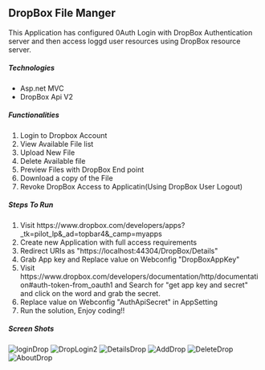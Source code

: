 <h2><b>DropBox File Manger</b></h2>

<p>
    This Application has configured 0Auth Login with DropBox Authentication server and then access loggd user resources using DropBox resource server.
</p>

<h5><b>Technologies</b></h5>
<ul>
    <li>Asp.net MVC</li>
    <li>DropBox Api V2</li>    
</ul>


<h5><b>Functionalities</b></h5>
<ol>
    <li>Login to Dropbox Account</li>
    <li>View Available File list</li>
    <li>Upload New File</li>
    <li>Delete Available file</li>
    <li>Preview Files with DropBox End point</li>
    <li>Download a copy of the File</li>
    <li>Revoke DropBox Access to Applicatin(Using DropBox User Logout)</li>
</ol>

<h5><b>Steps To Run</b></h5>
<ol>
    <li>Visit https://www.dropbox.com/developers/apps?_tk=pilot_lp&_ad=topbar4&_camp=myapps</li>
    <li>Create new Application with full access requirements</li>
    <li>Redirect URIs as "https://localhost:44304/DropBox/Details"</li>
    <li>Grab App key and  Replace value on Webconfig  "DropBoxAppKey" </li>
    <li>Visit https://www.dropbox.com/developers/documentation/http/documentation#auth-token-from_oauth1 and Search for "get app key and secret" and click on the word and grab the secret.</li>
    <li>Replace value on Webconfig  "AuthApiSecret" in AppSetting</li>
    <li>Run the solution, Enjoy coding!! </li>
    
</ol>

<h5><b>Screen Shots</b></h5>

![loginDrop](https://user-images.githubusercontent.com/65180594/110933470-d3dd8880-8352-11eb-86f1-064b3115c792.PNG)
![DropLogin2](https://user-images.githubusercontent.com/65180594/110933485-d93ad300-8352-11eb-9ea5-56c4a027b2c5.PNG)
![DetailsDrop](https://user-images.githubusercontent.com/65180594/110933503-de981d80-8352-11eb-8d1e-8e189a8cefa9.PNG)
![AddDrop](https://user-images.githubusercontent.com/65180594/110933527-e5bf2b80-8352-11eb-9c75-a704fe87dee3.PNG)
![DeleteDrop](https://user-images.githubusercontent.com/65180594/110933542-e8218580-8352-11eb-8ecf-362007292182.PNG)
![AboutDrop](https://user-images.githubusercontent.com/65180594/110933559-ec4da300-8352-11eb-90db-04735e69006c.PNG)


